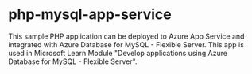 # php-mysql-app-service
This sample PHP application can be deployed to Azure App Service and integrated with Azure Database for MySQL - Flexible Server. This app is used in Microsoft Learn Module "Develop applications using Azure Database for MySQL - Flexible Server". 
